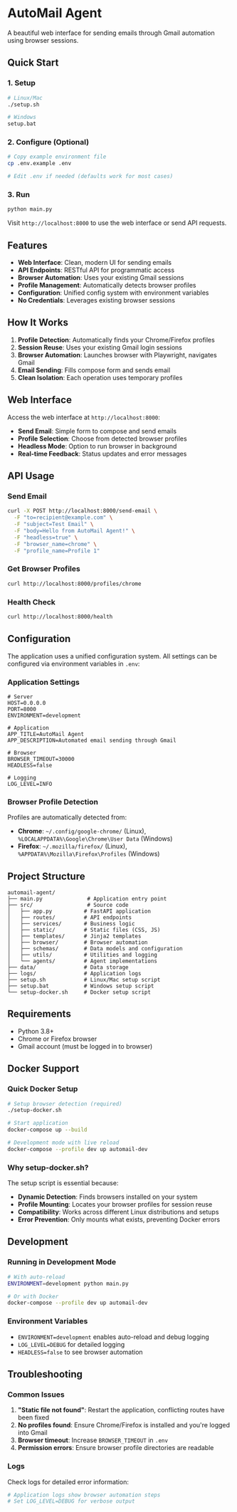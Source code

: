 # AutoMail Agent

A beautiful web interface for sending emails through Gmail automation using browser sessions.

## Quick Start

### 1. Setup
```bash
# Linux/Mac
./setup.sh

# Windows
setup.bat
```

### 2. Configure (Optional)
```bash
# Copy example environment file
cp .env.example .env

# Edit .env if needed (defaults work for most cases)
```

### 3. Run
```bash
python main.py
```

Visit `http://localhost:8000` to use the web interface or send API requests.

## Features

- **Web Interface**: Clean, modern UI for sending emails
- **API Endpoints**: RESTful API for programmatic access
- **Browser Automation**: Uses your existing Gmail sessions
- **Profile Management**: Automatically detects browser profiles
- **Configuration**: Unified config system with environment variables
- **No Credentials**: Leverages existing browser sessions

## How It Works

1. **Profile Detection**: Automatically finds your Chrome/Firefox profiles
2. **Session Reuse**: Uses your existing Gmail login sessions
3. **Browser Automation**: Launches browser with Playwright, navigates Gmail
4. **Email Sending**: Fills compose form and sends email
5. **Clean Isolation**: Each operation uses temporary profiles

## Web Interface

Access the web interface at `http://localhost:8000`:

- **Send Email**: Simple form to compose and send emails
- **Profile Selection**: Choose from detected browser profiles
- **Headless Mode**: Option to run browser in background
- **Real-time Feedback**: Status updates and error messages

## API Usage

### Send Email
```bash
curl -X POST http://localhost:8000/send-email \
  -F "to=recipient@example.com" \
  -F "subject=Test Email" \
  -F "body=Hello from AutoMail Agent!" \
  -F "headless=true" \
  -F "browser_name=chrome" \
  -F "profile_name=Profile 1"
```

### Get Browser Profiles
```bash
curl http://localhost:8000/profiles/chrome
```

### Health Check
```bash
curl http://localhost:8000/health
```

## Configuration

The application uses a unified configuration system. All settings can be configured via environment variables in `.env`:

### Application Settings
```env
# Server
HOST=0.0.0.0
PORT=8000
ENVIRONMENT=development

# Application
APP_TITLE=AutoMail Agent
APP_DESCRIPTION=Automated email sending through Gmail

# Browser
BROWSER_TIMEOUT=30000
HEADLESS=false

# Logging
LOG_LEVEL=INFO
```

### Browser Profile Detection

Profiles are automatically detected from:
- **Chrome**: `~/.config/google-chrome/` (Linux), `%LOCALAPPDATA%\Google\Chrome\User Data` (Windows)
- **Firefox**: `~/.mozilla/firefox/` (Linux), `%APPDATA%\Mozilla\Firefox\Profiles` (Windows)

## Project Structure

```
automail-agent/
├── main.py              # Application entry point
├── src/                 # Source code
│   ├── app.py          # FastAPI application
│   ├── routes/         # API endpoints
│   ├── services/       # Business logic
│   ├── static/         # Static files (CSS, JS)
│   ├── templates/      # Jinja2 templates
│   ├── browser/        # Browser automation
│   ├── schemas/        # Data models and configuration
│   ├── utils/          # Utilities and logging
│   └── agents/         # Agent implementations
├── data/               # Data storage
├── logs/               # Application logs
├── setup.sh            # Linux/Mac setup script
├── setup.bat           # Windows setup script
└── setup-docker.sh     # Docker setup script
```

## Requirements

- Python 3.8+
- Chrome or Firefox browser
- Gmail account (must be logged in to browser)

## Docker Support

### Quick Docker Setup
```bash
# Setup browser detection (required)
./setup-docker.sh

# Start application
docker-compose up --build

# Development mode with live reload
docker-compose --profile dev up automail-dev
```

### Why setup-docker.sh?

The setup script is essential because:
- **Dynamic Detection**: Finds browsers installed on your system
- **Profile Mounting**: Locates your browser profiles for session reuse
- **Compatibility**: Works across different Linux distributions and setups
- **Error Prevention**: Only mounts what exists, preventing Docker errors

## Development

### Running in Development Mode
```bash
# With auto-reload
ENVIRONMENT=development python main.py

# Or with Docker
docker-compose --profile dev up automail-dev
```

### Environment Variables
- `ENVIRONMENT=development` enables auto-reload and debug logging
- `LOG_LEVEL=DEBUG` for detailed logging
- `HEADLESS=false` to see browser automation

## Troubleshooting

### Common Issues

1. **"Static file not found"**: Restart the application, conflicting routes have been fixed
2. **No profiles found**: Ensure Chrome/Firefox is installed and you're logged into Gmail
3. **Browser timeout**: Increase `BROWSER_TIMEOUT` in `.env`
4. **Permission errors**: Ensure browser profile directories are readable

### Logs

Check logs for detailed error information:
```bash
# Application logs show browser automation steps
# Set LOG_LEVEL=DEBUG for verbose output
```

